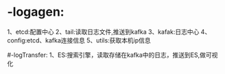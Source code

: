 # -logagen:
1、etcd:配置中心
2、tail:读取日志文件,推送到kafka
3、kafak:日志中心
4、config:etcd、kafka连接信息
5、utils:获取本机ip信息


#-logTransfer:
1、ES:搜索引擎，读取存储在kafka中的日志，推送到ES,做可视化
